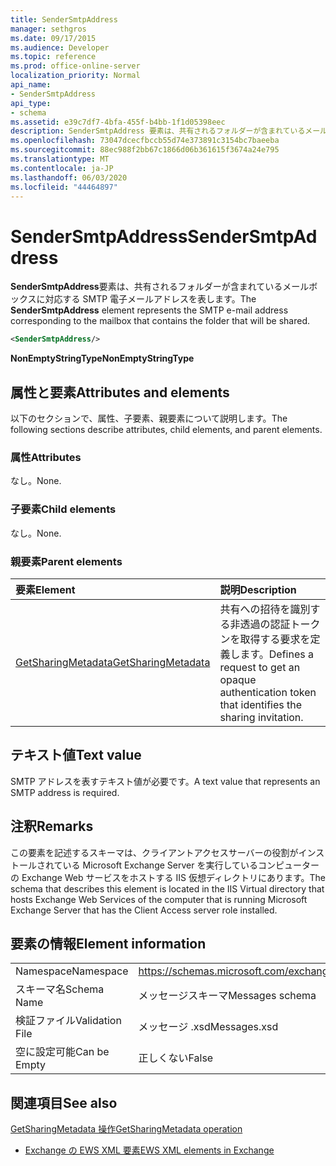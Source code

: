 ```yaml
---
title: SenderSmtpAddress
manager: sethgros
ms.date: 09/17/2015
ms.audience: Developer
ms.topic: reference
ms.prod: office-online-server
localization_priority: Normal
api_name:
- SenderSmtpAddress
api_type:
- schema
ms.assetid: e39c7df7-4bfa-455f-b4bb-1f1d05398eec
description: SenderSmtpAddress 要素は、共有されるフォルダーが含まれているメールボックスに対応する SMTP 電子メールアドレスを表します。
ms.openlocfilehash: 73047dcecfbccb55d74e373891c3154bc7baeeba
ms.sourcegitcommit: 88ec988f2bb67c1866d06b361615f3674a24e795
ms.translationtype: MT
ms.contentlocale: ja-JP
ms.lasthandoff: 06/03/2020
ms.locfileid: "44464897"
---
```

# <a name="sendersmtpaddress"></a><span data-ttu-id="e3a53-103">SenderSmtpAddress</span><span class="sxs-lookup"><span data-stu-id="e3a53-103">SenderSmtpAddress</span></span>

<span data-ttu-id="e3a53-104">**SenderSmtpAddress**要素は、共有されるフォルダーが含まれているメールボックスに対応する SMTP 電子メールアドレスを表します。</span><span class="sxs-lookup"><span data-stu-id="e3a53-104">The **SenderSmtpAddress** element represents the SMTP e-mail address corresponding to the mailbox that contains the folder that will be shared.</span></span> 
  
```xml
<SenderSmtpAddress/>
```

 <span data-ttu-id="e3a53-105">**NonEmptyStringType**</span><span class="sxs-lookup"><span data-stu-id="e3a53-105">**NonEmptyStringType**</span></span>
## <a name="attributes-and-elements"></a><span data-ttu-id="e3a53-106">属性と要素</span><span class="sxs-lookup"><span data-stu-id="e3a53-106">Attributes and elements</span></span>

<span data-ttu-id="e3a53-107">以下のセクションで、属性、子要素、親要素について説明します。</span><span class="sxs-lookup"><span data-stu-id="e3a53-107">The following sections describe attributes, child elements, and parent elements.</span></span>
  
### <a name="attributes"></a><span data-ttu-id="e3a53-108">属性</span><span class="sxs-lookup"><span data-stu-id="e3a53-108">Attributes</span></span>

<span data-ttu-id="e3a53-109">なし。</span><span class="sxs-lookup"><span data-stu-id="e3a53-109">None.</span></span>
  
### <a name="child-elements"></a><span data-ttu-id="e3a53-110">子要素</span><span class="sxs-lookup"><span data-stu-id="e3a53-110">Child elements</span></span>

<span data-ttu-id="e3a53-111">なし。</span><span class="sxs-lookup"><span data-stu-id="e3a53-111">None.</span></span>
  
### <a name="parent-elements"></a><span data-ttu-id="e3a53-112">親要素</span><span class="sxs-lookup"><span data-stu-id="e3a53-112">Parent elements</span></span>

|<span data-ttu-id="e3a53-113">**要素**</span><span class="sxs-lookup"><span data-stu-id="e3a53-113">**Element**</span></span>|<span data-ttu-id="e3a53-114">**説明**</span><span class="sxs-lookup"><span data-stu-id="e3a53-114">**Description**</span></span>|
|:-----|:-----|
|[<span data-ttu-id="e3a53-115">GetSharingMetadata</span><span class="sxs-lookup"><span data-stu-id="e3a53-115">GetSharingMetadata</span></span>](getsharingmetadata.md) <br/> |<span data-ttu-id="e3a53-116">共有への招待を識別する非透過の認証トークンを取得する要求を定義します。</span><span class="sxs-lookup"><span data-stu-id="e3a53-116">Defines a request to get an opaque authentication token that identifies the sharing invitation.</span></span>  <br/> |
   
## <a name="text-value"></a><span data-ttu-id="e3a53-117">テキスト値</span><span class="sxs-lookup"><span data-stu-id="e3a53-117">Text value</span></span>

<span data-ttu-id="e3a53-118">SMTP アドレスを表すテキスト値が必要です。</span><span class="sxs-lookup"><span data-stu-id="e3a53-118">A text value that represents an SMTP address is required.</span></span>
  
## <a name="remarks"></a><span data-ttu-id="e3a53-119">注釈</span><span class="sxs-lookup"><span data-stu-id="e3a53-119">Remarks</span></span>

<span data-ttu-id="e3a53-120">この要素を記述するスキーマは、クライアントアクセスサーバーの役割がインストールされている Microsoft Exchange Server を実行しているコンピューターの Exchange Web サービスをホストする IIS 仮想ディレクトリにあります。</span><span class="sxs-lookup"><span data-stu-id="e3a53-120">The schema that describes this element is located in the IIS Virtual directory that hosts Exchange Web Services of the computer that is running Microsoft Exchange Server that has the Client Access server role installed.</span></span>
  
## <a name="element-information"></a><span data-ttu-id="e3a53-121">要素の情報</span><span class="sxs-lookup"><span data-stu-id="e3a53-121">Element information</span></span>

|||
|:-----|:-----|
|<span data-ttu-id="e3a53-122">Namespace</span><span class="sxs-lookup"><span data-stu-id="e3a53-122">Namespace</span></span>  <br/> |https://schemas.microsoft.com/exchange/services/2006/messages  <br/> |
|<span data-ttu-id="e3a53-123">スキーマ名</span><span class="sxs-lookup"><span data-stu-id="e3a53-123">Schema Name</span></span>  <br/> |<span data-ttu-id="e3a53-124">メッセージスキーマ</span><span class="sxs-lookup"><span data-stu-id="e3a53-124">Messages schema</span></span>  <br/> |
|<span data-ttu-id="e3a53-125">検証ファイル</span><span class="sxs-lookup"><span data-stu-id="e3a53-125">Validation File</span></span>  <br/> |<span data-ttu-id="e3a53-126">メッセージ .xsd</span><span class="sxs-lookup"><span data-stu-id="e3a53-126">Messages.xsd</span></span>  <br/> |
|<span data-ttu-id="e3a53-127">空に設定可能</span><span class="sxs-lookup"><span data-stu-id="e3a53-127">Can be Empty</span></span>  <br/> |<span data-ttu-id="e3a53-128">正しくない</span><span class="sxs-lookup"><span data-stu-id="e3a53-128">False</span></span>  <br/> |
   
## <a name="see-also"></a><span data-ttu-id="e3a53-129">関連項目</span><span class="sxs-lookup"><span data-stu-id="e3a53-129">See also</span></span>



[<span data-ttu-id="e3a53-130">GetSharingMetadata 操作</span><span class="sxs-lookup"><span data-stu-id="e3a53-130">GetSharingMetadata operation</span></span>](getsharingmetadata-operation.md)


- [<span data-ttu-id="e3a53-131">Exchange の EWS XML 要素</span><span class="sxs-lookup"><span data-stu-id="e3a53-131">EWS XML elements in Exchange</span></span>](ews-xml-elements-in-exchange.md)

